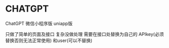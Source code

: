 # CHATGPT
ChatGPT 微信小程序版 uniapp版  

只做了简单的页面及接口 复杂没做处理 需要在接口处替换为自己的 APIkey(必须替换否则无法正常使用) 和user(可以不替换)  